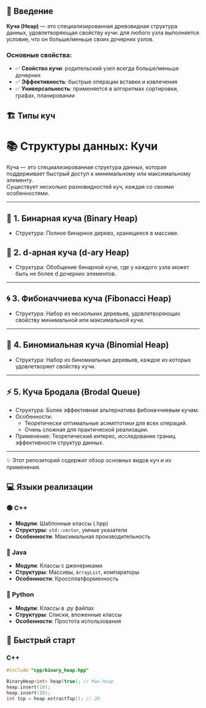 ## 📖 Введение

**Куча (Heap)** — это специализированная древовидная структура данных, удовлетворяющая свойству кучи: для любого узла выполняется условие, что он больше/меньше своих дочерних узлов.

### Основные свойства:
- ✅ **Свойство кучи**: родительский узел всегда больше/меньше дочерних
- ✅ **Эффективность**: быстрые операции вставки и извлечения
- ✅ **Универсальность**: применяется в алгоритмах сортировки, графах, планировании

## 🏗️ Типы куч

# 📚 Структуры данных: Кучи

Куча — это специализированная структура данных, которая поддерживает быстрый доступ к минимальному или максимальному элементу.  
Существует несколько разновидностей куч, каждая со своими особенностями.

---

## 🌳 1. Бинарная куча (Binary Heap)
- Структура: Полное бинарное дерево, хранящееся в массиве.  
## 🌲 2. d-арная куча (d-ary Heap)
- Структура: Обобщение бинарной кучи, где у каждого узла может быть не более d дочерних элементов.  
---
## 🌀 3. Фибоначчиева куча (Fibonacci Heap)
- Структура: Набор из нескольких деревьев, удовлетворяющих свойству минимальной или максимальной кучи.  
---
## 🔗 4. Биномиальная куча (Binomial Heap)
- Структура: Набор из биномиальных деревьев, каждое из которых удовлетворяет свойству кучи.  
---

## ⚡ 5. Куча Бродала (Brodal Queue)
- Структура: Более эффективная альтернатива фибоначчиевым кучам.  
- Особенности:
  - Теоретически оптимальные асимптотики для всех операций.
  - Очень сложная для практической реализации.
- Применение: Теоретический интерес, исследование границ эффективности структур данных.

---

✨ Этот репозиторий содержит обзор основных видов куч и их применения.

## 💻 Языки реализации

### 🟢 C++
- **Модули**: Шаблонные классы (.hpp)
- **Структуры**: `std::vector`, умные указатели
- **Особенности**: Максимальная производительность

### 🔴 Java  
- **Модули**: Классы с дженериками
- **Структуры**: Массивы, `ArrayList`, компараторы
- **Особенности**: Кроссплатформенность

### 🐍 Python
- **Модули**: Классы в .py файлах
- **Структуры**: Списки, вложенные классы
- **Особенности**: Простота использования

## 🚀 Быстрый старт

### C++
```cpp
#include "cpp/binary_heap.hpp"

BinaryHeap<int> heap(true); // Max-heap
heap.insert(10);
heap.insert(20);
int top = heap.extractTop(); // 20

